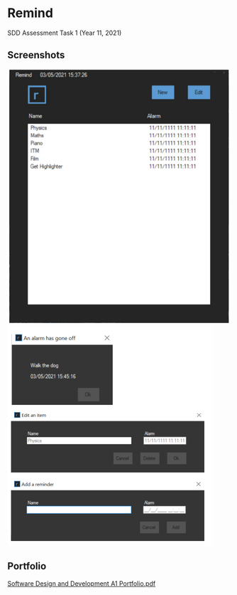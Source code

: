 # Remind
SDD Assessment Task 1 (Year 11, 2021)

## Screenshots
![Screenshot 1](https://github.com/Chinosu/Remind/blob/main/Screenshot%20homepage.png)
![Screenshot 2](https://github.com/Chinosu/Remind/blob/main/Screenshot%20popups.png)

## Portfolio
[Software Design and Development A1 Portfolio.pdf](https://github.com/Chinosu/Remind/blob/main/Software%20Design%20and%20Development%20A1%20Portfolio.pdf)
